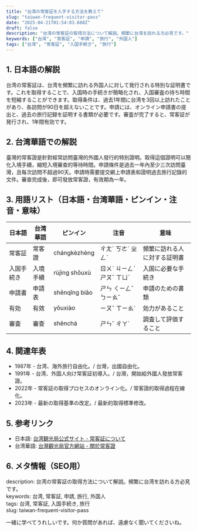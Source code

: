 ```yaml
---
title: "台湾の常客証を入手する方法を教えて"
slug: "taiwan-frequent-visitor-pass"
date: "2025-04-21T01:54:03.608Z"
draft: false
description: "台湾の常客証の取得方法について解説。頻繁に台湾を訪れる方必見です。"
keywords: ["台湾", "常客証", "申請", "旅行", "外国人"]
tags: ["台湾", "常客証", "入国手続き", "旅行"]
---
```


## 1. 日本語の解説  
台湾の常客証は、台湾を頻繁に訪れる外国人に対して発行される特別な証明書です。これを取得することで、入国時の手続きが簡略化され、入国審査の待ち時間を短縮することができます。取得条件は、過去1年間に台湾を3回以上訪れたことがあり、各訪問が90日を超えないことです。申請には、オンライン申請書の提出と、過去の旅行記録を証明する書類が必要です。審査が完了すると、常客証が発行され、1年間有効です。

## 2. 台湾華語での解説  
臺灣的常客證是針對經常訪問臺灣的外國人發行的特別證明。取得這個證明可以簡化入境手續，縮短入境審查的等待時間。申請條件是過去一年內至少三次訪問臺灣，且每次訪問不超過90天。申請時需要提交網上申請表和證明過去旅行記錄的文件。審查完成後，即可發放常客證，有效期為一年。

## 3. 用語リスト（日本語・台湾華語・ピンイン・注音・意味）  
| 日本語   | 台湾華語 | ピンイン  | 注音    | 意味                     |
|---------|---------|---------|--------|------------------------|
| 常客証   | 常客證   | chángkèzhèng | ㄔㄤˊ ㄎㄜˋ ㄓㄥˋ | 頻繁に訪れる人に対する証明書 |
| 入国手続き | 入境手續 | rùjìng shǒuxù | ㄖㄨˋ ㄐㄧㄥˋ ㄕㄡˇ ㄒㄩˋ | 入国に必要な手続き        |
| 申請書   | 申請表   | shēnqǐng biǎo | ㄕㄣ ㄑㄧㄥˇ ㄅㄧㄠˇ | 申請のための書類          |
| 有効     | 有效     | yǒuxiào    | ㄧㄡˇ ㄒㄧㄠˋ  | 効力があること            |
| 審査     | 審查     | shěnchá    | ㄕㄣˇ ㄔㄚˊ  | 調査して評価すること        |

## 4. 関連年表  
- 1987年 - 台湾、海外旅行自由化。/ 台灣，出國自由化。
- 1991年 - 台湾、外国人向け常客証初導入。/ 台灣，開始給外國人發放常客證。
- 2022年 - 常客証の取得プロセスのオンライン化。/ 常客證的取得過程在線化。
- 2023年 - 最新の取得基準の改定。/ 最新的取得標準修改。

## 5. 参考リンク  
- 日本語: [台湾観光局公式サイト - 常客証について](https://www.taiwantourism.jp/)
- 台湾華語: [台灣觀光局官方網站 - 關於常客證](https://taiwan.net.tw/)

## 6. メタ情報（SEO用）  
description: 台湾の常客証の取得方法について解説。頻繁に台湾を訪れる方必見です。  
keywords: 台湾, 常客証, 申請, 旅行, 外国人  
tags: 台湾, 常客証, 入国手続き, 旅行  
slug: taiwan-frequent-visitor-pass

一緒に学べてうれしいです。何か質問があれば、遠慮なく聞いてくださいね。